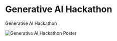 # Generative AI Hackathon  
Generative AI Hackathon


<img src="https://raw.githubusercontent.com/aiskunks/Generative_AI_Hackathon/main/Art/GAI_Poster.png" alt="Generative AI Hackathon Poster" />
